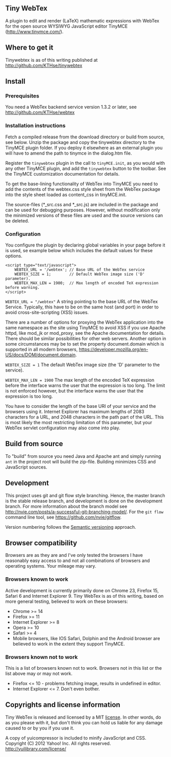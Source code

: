 Tiny WebTex
-----------

A plugin to edit and render (LaTeX) mathematic expressions with WebTex 
for the open source WYSIWYG JavaScript editor TinyMCE (http://www.tinymce.com/).


## Where to get it

Tinywebtex is as of this writing published at http://github.com/KTHse/tinywebtex


## Install

### Prerequisites

You need a WebTex backend service version 1.3.2 or later, see
http://github.com/KTHse/webtex

### Installation instructions

Fetch a compiled release from the download directory or build from source,
see below. Unzip the package and copy the tinywebtex directory to the
TinyMCE plugin folder. If you deploy it elsewhere as an external plugin
you will have to amend the path to tinymce in the dialog.htm file.

Register the `tinywebtex` plugin in the call to `tinyMCE.init`, as you
would with any other TinyMCE plugin, and add the `tinywebtex` button
to the toolbar. See the TinyMCE customization documentation for
details.

To get the base-lining functionality of WebTex into TinyMCE you need to add
the contents of the webtex.css style sheet from the WebTex package into
the style sheet loaded as content_css in tinyMCE.init.

The source-files (*_src.css and *_src.js) are included in the package and can be
used for debugging purposes. However, without modification only the minimized 
versions of these files are used and the source versions can be deleted.


### Configuration

You configure the plugin by declaring global variables in your page before it
is used, se example below which includes the default values for these options.

```
<script type="text/javascript">
    WEBTEX_URL = '/webtex'; // Base URL of the WebTex service
    WEBTEX_SIZE = 1;        // Default WebTex image size ('D' parameter).
    WEBTEX_MAX_LEN = 1900;  // Max length of encoded TeX expression before warning.
</script>
```

`WEBTEX_URL = "/webtex"` A string pointing to the base URL of the WebTex Service.
Typically, this have to be on the same host (and port) in order to avoid 
cross-site-scripting (XSS) issues.

There are a number of options for proxying the WebTex application into
the same namespace as the site using TinyMCE to avoid XSS if you use Apache httpd,
like mod_jk or mod_proxy, see the Apache documentation for details. There should
be similar possibilities for other web servers. Another option in some circumstances
may be to set the property document.domain which is supported in all modern browsers, 
https://developer.mozilla.org/en-US/docs/DOM/document.domain.

`WEBTEX_SIZE = 1` The default WebTex image size (the 'D' parameter to the service).

`WEBTEX_MAX_LEN = 1900` The max length of the encoded TeX expression before the
interface warns the user that the expression is too long. The limit is not 
enforced however, but the interface warns the user that the expression is too long.

You have to consider the length of the base URI of your service and the browsers
using it. Internet Explorer has maximum lengths of 2083 characters for a URL, and
2048 characters in the path part of the URL. This is most likely the most 
restricting limitation of this parameter, but your WebTex servlet configuration
may also come into play.


## Build from source

To "build" from source you need Java and Apache ant and simply running
`ant` in the project root will build the zip-file. Building minimizes
CSS and JavaScript sources.


## Development

This project uses git and git flow style branching. Hence, the master branch is the 
stable release branch, and development is done on the development branch. For more 
information about the branch model see http://nvie.com/posts/a-successful-git-branching-model/.
For the `git flow` command line tool, see https://github.com/nvie/gitflow.

Version numbering follows the [Semantic versioning](http://semver.org) approach.


## Browser compatibility

Browsers are as they are and I've only tested the browsers I have reasonably
easy access to and not all combinations of browsers and operating systems.
Your mileage may vary.

### Browsers known to work

Active development is currently primarily done on Chrome 23, Firefox 15, Safari 6
and Internet Explorer 9. Tiny WebTex is as of this writing, based on more
general testing, believed to work on these browsers:

* Chrome >= 14
* Firefox >= 11
* Internet Explorer >= 8
* Opera >= 10
* Safari >= 4
* Mobile browsers, like IOS Safari, Dolphin and the Android browser are 
  believed to work in the extent they support TinyMCE.

### Browsers known not to work

This is a list of browsers known not to work. Browsers not in this list or
the list above may or may not work.

* Firefox <= 10 - problems fetching image, results in undefined in editor.
* Internet Explorer <= 7. Don't even bother.


## Copyrights and license information

Tiny WebTex is released and licensed by a MIT [license](LICENCE.md).
In other words, do as you please with it, but don't think you can hold us
liable for any damage caused to or by you if you use it.

A copy of yuicompressor is included to minify JavaScript and CSS.
Copyright (C) 2012 Yahoo! Inc. All rights reserved.
http://yuilibrary.com/license/
